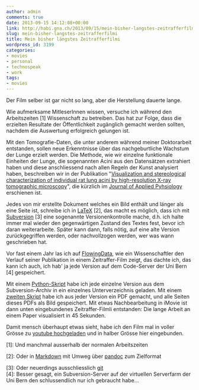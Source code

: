 ```yaml
---
author: admin
comments: true
date: 2013-09-15 14:12:08+00:00
link: http://habi.gna.ch/2013/09/15/mein-bisher-langstes-zeitrafferfilmi/
slug: mein-bisher-langstes-zeitrafferfilmi
title: Mein bisher längstes Zeitrafferfilmi
wordpress_id: 3199
categories:
- movies
- personal
- technospeak
- work
tags:
- movies
---
```


Der Film selber ist gar nicht so lang, aber die Herstellung dauerte lange.




Wie aufmerksame MitleserInnen wissen, versuche ich während den Arbeitszeiten [1] Wissenschaft zu betreiben. Das hat zur Folge, dass die erzielten Resultate der Öffentlichkeit zugänglich gemacht werden sollten, nachdem die Auswertung erfolgreich gelungen ist.




Mit den Tomografie-Daten, die unter anderem während meiner Doktorarbeit entstanden, sollen neue Erkenntnisse über das nachgeburtliche Wachstum der Lunge erzielt werden. Die Methode, wie wir einzelne funktionale Einheiten der Lunge, die sogenannten Acini aus den Datensätzen extrahiert haben und diese anschliessend nach allen Regeln der Kunst analysiert haben, beschreiben wir in der Publikation "[Visualization and stereological characterization of individual rat lung acini by high-resolution X-ray tomographic microscopy](http://dx.doi.org/10.1152/japplphysiol.00642.2013)", die kürzlich im [Journal of Applied Pyhsiology](http://jap.physiology.org) erschienen ist.




Jedes von mir erstellte Dokument welches ein Bild enthält und länger als eine Seite ist, schreibe ich in [LaTeX](http://www.latex-project.org) [2], das macht es möglich, dass ich mit [Subversion](http://subversion.tigris.org) [3] eine sogenannte Versionenkontrolle mache, d.h. ich halte immer mal wieder den gegenwärtigen Zustand des Textes fest, bevor ich daran weiterarbeite. Später kann dann, falls nötig, auf eine alte Version zurückgegriffen werden, oder nachvollzogen werden, wer was wann geschrieben hat.




Vor fast einem Jahr las ich auf [FlowingData](http://flowingdata.com/2012/11/30/time-lapse-writing-of-a-research-paper/), wie ein Wissenschaftler den Verlauf seiner Publikation in einem Zeitraffer-Film zeigt, das dachte ich, das kann ich auch, ich hab' ja jede Version auf dem Code-Server der Uni Bern [4] gespeichert.




Mit einem [Python-Skript](https://github.com/habi/python/blob/master/acinuspaper-timelapse.py) habe ich jede einzelne Version aus dem Subversion-Archiv in ein einzelnes Unterverzeichnis geladen. Mit einem [zweiten Skript](https://github.com/habi/python/blob/master/acinuspaper-timelapse-compiler.py) habe ich aus jeder Version ein PDF gemacht, und alle Seiten dieses PDFs als Bild gespeichert. Mit etwas Nachbearbeitung in iMovie ist dann unten eingebundenes Zeitraffer-Filmli entstanden: Die lange Arbeit an einem Paper visualisiert in 45 Sekunden.




Damit mensch überhaupt etwas sieht, habe ich den Film mal in voller Grösse zu [youtube hochgeladen](http://www.youtube.com/watch?v=HhFC680lQDU) und in halber Grösse hier eingebunden.




[1]: Und manchmal ausserhalb der normalen Arbeitszeiten  

[2]: Oder in [Markdown](http://daringfireball.net/projects/markdown/) mit Umweg über [pandoc](http://johnmacfarlane.net/pandoc/) zum Zielformat  

[3]: Oder neuerdings ausschliesslich [git  
](http://git-scm.com)[4]: Besser gesagt, ein Subversion-Server auf der virtuellen Serverfarm der Uni Bern den schlussendlich nur ich gebraucht habe...
